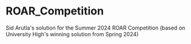 # ROAR_Competition

Sid Arutla's solution for the Summer 2024 ROAR Competition (based on University High's winning solution from Spring 2024)